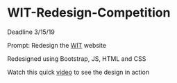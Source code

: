 # WIT-Redesign-Competition

Deadline 3/15/19 

Prompt: Redesign the [WIT][2] website

Redesigned using Bootstrap, JS, HTML and CSS

Watch this quick [video][1] to see the design in action 

[1]: https://drive.google.com/file/d/1f4pP9BTLGHSclIvhnZgqnxmBJOxe1yJD/view?usp=sharing
[2]: https://www.mywit.org

